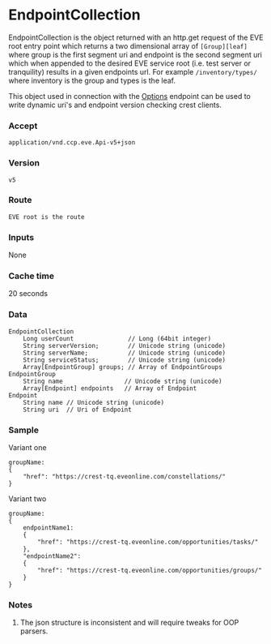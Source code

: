 # EndpointCollection 
EndpointCollection is the object returned with an http.get request of the EVE root entry point which returns a two dimensional array of `[Group][leaf]` where group is the first segment uri and endpoint is the second segment uri which when appended to the desired EVE service root (i.e. test server or tranquility) results in a given endpoints url.  For example `/inventory/types/` where inventory is the group and types is the leaf. 

This object used in connection with the [Options](options.md) endpoint can be used to write dynamic uri's and endpoint version checking crest clients.  

### Accept
`application/vnd.ccp.eve.Api-v5+json`

### Version
`v5`

### Route
`EVE root is the route`

### Inputs
None

### Cache time
20 seconds

### Data

    EndpointCollection
        Long userCount               // Long (64bit integer)
        String serverVersion;        // Unicode string (unicode)
        String serverName;           // Unicode string (unicode)
        String serviceStatus;        // Unicode string (unicode)
        Array[EndpointGroup] groups; // Array of EndpointGroups
    EndpointGroup
	    String name                 // Unicode string (unicode)
	    Array[Endpoint] endpoints	// Array of Endpoint  
    Endpoint
	    String name // Unicode string (unicode)
	    String uri  // Uri of Endpoint  
  
### Sample

Variant one

	groupName: 
	{
		"href": "https://crest-tq.eveonline.com/constellations/"
	}

Variant two

	groupName: 
	{
		endpointName1: 
		{
			"href": "https://crest-tq.eveonline.com/opportunities/tasks/"
		}, 
		"endpointName2": 
		{
			"href": "https://crest-tq.eveonline.com/opportunities/groups/"
		}
	}

### Notes
1. The json structure is inconsistent and will require tweaks for OOP parsers.
